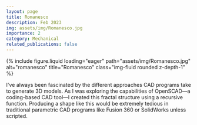 ```yaml
---
layout: page
title: Romanesco
description: Feb 2023
img: assets/img/Romanesco.jpg
importance: 2
category: Mechanical
related_publications: false
---
```



<div class="row justify-content-center">
    <div class="col-sm-6 mt-3 mt-md-0">
        {% include figure.liquid loading="eager" path="assets/img/Romanesco.jpg" alt="romanesco" title="Romanesco" class="img-fluid rounded z-depth-1" %}
    </div>
</div>


I've always been fascinated by the different approaches CAD programs take to generate 3D models. As I was exploring the capabilities of OpenSCAD—a coding-based CAD tool—I created this fractal structure using a recursive function. Producing a shape like this would be extremely tedious in traditional parametric CAD programs like Fusion 360 or SolidWorks unless scripted.


